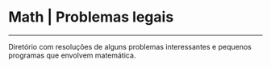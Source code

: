 # Math | Problemas legais

-----------------------

   Diretório com resoluções de alguns problemas interessantes e pequenos programas que envolvem matemática.
